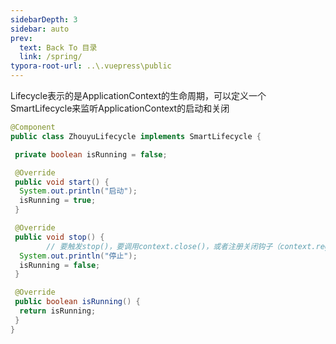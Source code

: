 ```yaml
---
sidebarDepth: 3
sidebar: auto
prev:
  text: Back To 目录
  link: /spring/
typora-root-url: ..\.vuepress\public
---
```




Lifecycle表示的是ApplicationContext的生命周期，可以定义一个SmartLifecycle来监听ApplicationContext的启动和关闭

```java
@Component
public class ZhouyuLifecycle implements SmartLifecycle {

 private boolean isRunning = false;

 @Override
 public void start() {
  System.out.println("启动");
  isRunning = true;
 }

 @Override
 public void stop() {
        // 要触发stop()，要调用context.close()，或者注册关闭钩子（context.registerShutdownHook();）
  System.out.println("停止");
  isRunning = false;
 }

 @Override
 public boolean isRunning() {
  return isRunning;
 }
}
```

